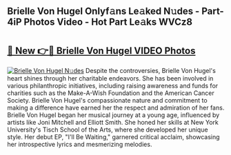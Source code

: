 ## Brielle Von Hugel Onlyf𝚊ns Le𝚊ked N𝚞des - Part-4iP Photos Video - Hot Part Le𝚊ks WVCz8

# <h2><a href="http://ac5027.deff.icu/?id=Brielle+Von+Hugel">🔗 New 👉🔴 Brielle Von Hugel VIDEO Photos</a></h2>

[![Brielle Von Hugel N𝚞des](https://i.imgur.com/rIISA9y.gif)](http://ac5027.deff.icu/?id=Brielle+Von+Hugel)
Despite the controversies, Brielle Von Hugel's heart shines through her charitable endeavors. She has been involved in various philanthropic initiatives, including raising awareness and funds for charities such as the Make-A-Wish Foundation and the American Cancer Society. Brielle Von Hugel's compassionate nature and commitment to making a difference have earned her the respect and admiration of her fans. Brielle Von Hugel began her musical journey at a young age, influenced by artists like Joni Mitchell and Elliott Smith. She honed her skills at New York University's Tisch School of the Arts, where she developed her unique style. Her debut EP, "I'll Be Waiting," garnered critical acclaim, showcasing her introspective lyrics and mesmerizing melodies.
